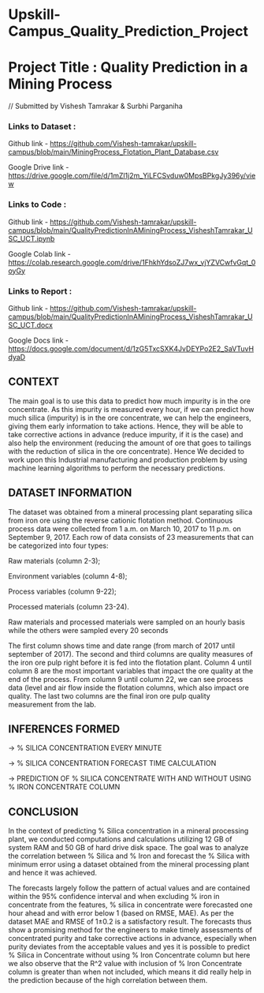 # Upskill-Campus_Quality_Prediction_Project

# Project Title : Quality Prediction in a Mining Process
// Submitted by Vishesh Tamrakar & Surbhi Parganiha

### Links to Dataset :


Github link - https://github.com/Vishesh-tamrakar/upskill-campus/blob/main/MiningProcess_Flotation_Plant_Database.csv

Google Drive link - https://drive.google.com/file/d/1mZl1j2m_YiLFCSvduw0MpsBPkgJy396y/view

### Links to Code :

Github link - https://github.com/Vishesh-tamrakar/upskill-campus/blob/main/QualityPredictionInAMiningProcess_VisheshTamrakar_USC_UCT.ipynb

Google Colab link - https://colab.research.google.com/drive/1FhkhYdsoZJ7wx_vjYZVCwfvGqt_0oyGy

### Links to Report :

Github link - https://github.com/Vishesh-tamrakar/upskill-campus/blob/main/QualityPredictionInAMiningProcess_VisheshTamrakar_USC_UCT.docx

Google Docs link - https://docs.google.com/document/d/1zG5TxcSXK4JvDEYPo2E2_SaVTuvHdyaD

## CONTEXT

The main goal is to use this data to predict how much impurity is in the ore concentrate. As this impurity is measured every hour, if we can predict how much silica (impurity) is in the ore concentrate, we can help the engineers, giving them early information to take actions. Hence, they will be able to take corrective actions in advance (reduce impurity, if it is the case) and also help the environment (reducing the amount of ore that goes to tailings with the reduction of silica in the ore concentrate). Hence We decided to work upon this Industrial manufacturing and production problem by using machine learning algorithms to perform the necessary predictions.

## DATASET INFORMATION

The dataset was obtained from a mineral processing plant separating silica from iron ore using the reverse cationic flotation method. Continuous process data were collected from 1 a.m. on March 10, 2017 to 11 p.m. on September 9, 2017. Each row of data consists of 23 measurements that can be categorized into four types:

Raw materials (column 2-3);

Environment variables (column 4-8);

Process variables (column 9-22);

Processed materials (column 23-24).

Raw materials and processed materials were sampled on an hourly basis while the others were sampled every 20 seconds

The first column shows time and date range (from march of 2017 until september of 2017). The second and third columns are quality measures of the iron ore pulp right before it is fed into the flotation plant. Column 4 until column 8 are the most important variables that impact the ore quality at the end of the process. From column 9 until column 22, we can see process data (level and air flow inside the flotation columns, which also impact ore quality. The last two columns are the final iron ore pulp quality measurement from the lab.

## INFERENCES FORMED

-> % SILICA CONCENTRATION EVERY MINUTE

-> % SILICA CONCENTRATION FORECAST TIME CALCULATION

-> PREDICTION OF % SILICA CONCENTRATE WITH AND WITHOUT USING % IRON CONCENTRATE COLUMN

## CONCLUSION

In the context of predicting % Silica concentration in a mineral processing plant, we conducted computations and calculations utilizing 12 GB of system RAM and 50 GB of hard drive disk space. The goal was to analyze the correlation between % Silica and % Iron and forecast the % Silica with minimum error using a dataset obtained from the mineral processing plant and hence it was achieved. 

The forecasts largely follow the pattern of actual values and are contained within the 95% confidence interval and when excluding % iron in concentrate from the features, % silica in concentrate were forecasted one hour ahead and with error below 1 (based on RMSE, MAE). As per the dataset MAE and RMSE of 1±0.2 is a satisfactory result. The forecasts thus show a promising method for the engineers to make timely assessments of concentrated purity and take corrective actions in advance, especially when purity deviates from the acceptable values and yes it is possible to predict % Silica in Concentrate without using % Iron Concentrate column but here we also observe that the R^2 value with inclusion of % Iron Concentrate column is greater than when not included, which means it did really help in the prediction because of the high correlation between them.
